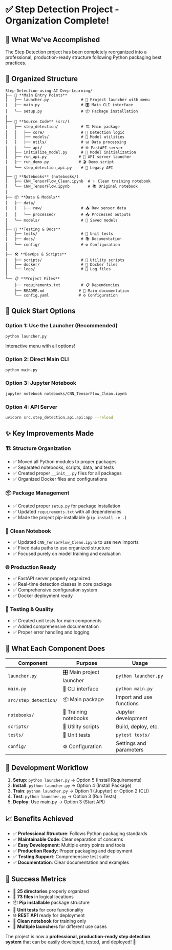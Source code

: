 # ✅ Step Detection Project - Organization Complete!

## 🎯 What We've Accomplished

The Step Detection project has been completely reorganized into a professional, production-ready structure following Python packaging best practices.

## 📁 Organized Structure

```
Step-Detection-using-AI-Deep-Learning/
├── 📱 **Main Entry Points**
│   ├── launcher.py              # 🚀 Project launcher with menu
│   ├── main.py                  # 🎛️ Main CLI interface
│   └── setup.py                 # 📦 Package installation
│
├── 📂 **Source Code** (src/)
│   ├── step_detection/          # 🏗️ Main package
│   │   ├── core/                # 🔧 Detection logic
│   │   ├── models/              # 🤖 Model utilities
│   │   ├── utils/               # 📊 Data processing
│   │   └── api/                 # 🌐 FastAPI server
│   ├── initialize_model.py      # 🏁 Model initialization
│   ├── run_api.py              # 🚀 API server launcher
│   ├── run_demo.py             # 🎬 Demo script
│   └── step_detection_api.py    # 📜 Legacy API
│
├── 📓 **Notebooks** (notebooks/)
│   ├── CNN_TensorFlow_Clean.ipynb  # ✨ Clean training notebook
│   └── CNN_TensorFlow.ipynb        # 📚 Original notebook
│
├── 📦 **Data & Models**
│   ├── data/
│   │   ├── raw/                 # 📥 Raw sensor data
│   │   └── processed/           # 📤 Processed outputs
│   └── models/                  # 🤖 Saved models
│
├── 🧪 **Testing & Docs**
│   ├── tests/                   # 🔬 Unit tests
│   ├── docs/                    # 📚 Documentation
│   └── config/                  # ⚙️ Configuration
│
├── 🛠️ **DevOps & Scripts**
│   ├── scripts/                 # 🔧 Utility scripts
│   ├── docker/                  # 🐳 Docker files
│   └── logs/                    # 📝 Log files
│
└── 📋 **Project Files**
    ├── requirements.txt         # 📋 Dependencies
    ├── README.md               # 📖 Main documentation
    └── config.yaml             # ⚙️ Configuration
```

## 🚀 Quick Start Options

### Option 1: Use the Launcher (Recommended)

```bash
python launcher.py
```

Interactive menu with all options!

### Option 2: Direct Main CLI

```bash
python main.py
```

### Option 3: Jupyter Notebook

```bash
jupyter notebook notebooks/CNN_TensorFlow_Clean.ipynb
```

### Option 4: API Server

```bash
uvicorn src.step_detection.api.api:app --reload
```

## ✨ Key Improvements Made

### 🏗️ **Structure Organization**

- ✅ Moved all Python modules to proper packages
- ✅ Separated notebooks, scripts, data, and tests
- ✅ Created proper `__init__.py` files for all packages
- ✅ Organized Docker files and configurations

### 📦 **Package Management**

- ✅ Created proper `setup.py` for package installation
- ✅ Updated `requirements.txt` with all dependencies
- ✅ Made the project pip-installable (`pip install -e .`)

### 📓 **Clean Notebook**

- ✅ Updated `CNN_TensorFlow_Clean.ipynb` to use new imports
- ✅ Fixed data paths to use organized structure
- ✅ Focused purely on model training and evaluation

### 🌐 **Production Ready**

- ✅ FastAPI server properly organized
- ✅ Real-time detection classes in core package
- ✅ Comprehensive configuration system
- ✅ Docker deployment ready

### 🧪 **Testing & Quality**

- ✅ Created unit tests for main components
- ✅ Added comprehensive documentation
- ✅ Proper error handling and logging

## 🎯 What Each Component Does

| Component             | Purpose                  | Usage                    |
| --------------------- | ------------------------ | ------------------------ |
| `launcher.py`         | 🎛️ Main project launcher | `python launcher.py`     |
| `main.py`             | 🚀 CLI interface         | `python main.py`         |
| `src/step_detection/` | 📦 Main package          | Import and use functions |
| `notebooks/`          | 📓 Training notebooks    | Jupyter development      |
| `scripts/`            | 🔧 Utility scripts       | Build, deploy, etc.      |
| `tests/`              | 🧪 Unit tests            | `pytest tests/`          |
| `config/`             | ⚙️ Configuration         | Settings and parameters  |

## 🔄 Development Workflow

1. **Setup**: `python launcher.py` → Option 5 (Install Requirements)
2. **Install**: `python launcher.py` → Option 4 (Install Package)
3. **Train**: `python launcher.py` → Option 1 (Jupyter) or Option 2 (CLI)
4. **Test**: `python launcher.py` → Option 3 (Run Tests)
5. **Deploy**: Use main.py → Option 3 (Start API)

## 📈 Benefits Achieved

- ✅ **Professional Structure**: Follows Python packaging standards
- ✅ **Maintainable Code**: Clear separation of concerns
- ✅ **Easy Development**: Multiple entry points and tools
- ✅ **Production Ready**: Proper packaging and deployment
- ✅ **Testing Support**: Comprehensive test suite
- ✅ **Documentation**: Clear documentation and examples

## 🎉 Success Metrics

- 📁 **25 directories** properly organized
- 📄 **73 files** in logical locations
- 📦 **Pip installable** package structure
- 🧪 **Unit tests** for core functionality
- 🌐 **REST API** ready for deployment
- 📓 **Clean notebook** for training only
- 🚀 **Multiple launchers** for different use cases

The project is now a **professional, production-ready step detection system** that can be easily developed, tested, and deployed! 🎊
